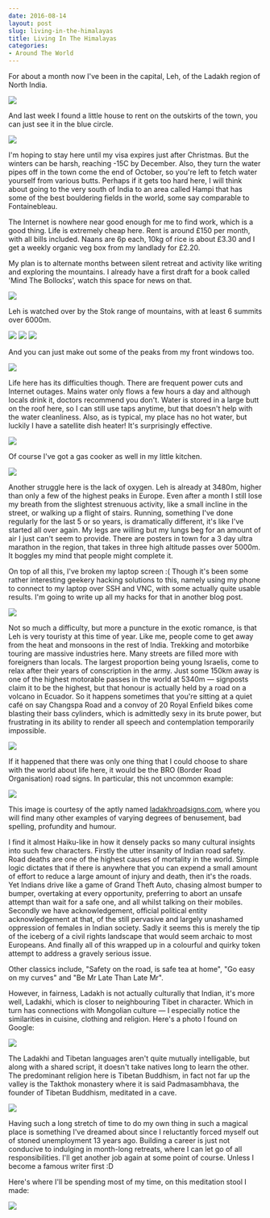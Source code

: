 ```yaml
---
date: 2016-08-14
layout: post
slug: living-in-the-himalayas
title: Living In The Himalayas
categories:
- Around The World
---
```


For about a month now I've been in the capital, Leh, of the Ladakh region of North India.

![](/images/india/leh.jpg#wide)

And last week I found a little house to rent on the outskirts of the town, you can just see it in the blue circle.

![](/images/india/house.jpg#wide)

I'm hoping to stay here until my visa expires just after Christmas. But the winters can be harsh, reaching -15C by December. Also, they turn the water pipes off in the town come the end of October, so you're left to fetch water yourself from various butts. Perhaps if it gets too hard here, I will think about going to the very south of India to an area called Hampi that has some of the best bouldering fields in the world, some say comparable to Fontainebleau.

The Internet is nowhere near good enough for me to find work, which is a good thing. Life is extremely cheap here. Rent is around £150 per month, with all bills included. Naans are 6p each, 10kg of rice is about £3.30 and I get a weekly organic veg box from my landlady for £2.20.

My plan is to alternate months between silent retreat and activity like writing and exploring the mountains. I already have a first draft for a book called 'Mind The Bollocks', watch this space for news on that.

![](/images/india/living_room.jpg#wide)

Leh is watched over by the Stok range of mountains, with at least 6 summits over 6000m.

![](/images/india/stok.jpg#wide)
![](/images/india/stok_south.jpg#wide)
![](/images/india/stok_bazaar.jpg#wide)

And you can just make out some of the peaks from my front windows too.

![](/images/india/stok_kitchen.jpg#wide)

Life here has its difficulties though. There are frequent power cuts and Internet outages. Mains water only flows a few hours a day and although locals drink it, doctors recommend you don't. Water is stored in a large butt on the roof here, so I can still use taps anytime, but that doesn't help with the water cleanliness. Also, as is typical, my place has no hot water, but luckily I have a satellite dish heater! It's surprisingly effective.

![](/images/india/satellite.jpg#wide)

Of course I've got a gas cooker as well in my little kitchen.

![](/images/india/kitchen.jpg#wide)

Another struggle here is the lack of oxygen. Leh is already at 3480m, higher than only a few of the highest peaks in Europe. Even after a month I still lose my breath from the slightest strenuous activity, like a small incline in the street, or walking up a flight of stairs. Running, something I've done regularly for the last 5 or so years, is dramatically different, it's like I've started all over again. My legs are willing but my lungs beg for an amount of air I just can't seem to provide. There are posters in town for a 3 day ultra marathon in the region, that takes in three high altitude passes over 5000m. It boggles my mind that people might complete it.

On top of all this, I've broken my laptop screen :( Though it's been some rather interesting geekery hacking solutions to this, namely using my phone to connect to my laptop over SSH and VNC, with some actually quite usable results. I'm  going to write up all my hacks for that in another blog post.

![](/images/india/laptop.jpg#wide)

Not so much a difficulty, but more a puncture in the exotic romance, is that Leh is very touristy at this time of year. Like me, people come to get away from the heat and monsoons in the rest of India. Trekking and motorbike touring are massive industries here. Many streets are filled more with foreigners than locals. The largest proportion being young Israelis, come to relax after their years of conscription in the army. Just some 150km away is one of the highest motorable passes in the world at 5340m — signposts claim it to be the highest, but that honour is actually held by a road on a volcano in Ecuador. So it happens sometimes that you're sitting at a quiet café on say Changspa Road and a convoy of 20 Royal Enfield bikes come blasting their bass cylinders, which is admittedly sexy in its brute power, but frustrating in its ability to render all speech and contemplation temporarily impossible.

![](/images/india/enfields.jpg#wide)

If it happened that there was only one thing that I could choose to share with the world about life here, it would be the BRO (Border Road Organisation) road signs. In particular, this not uncommon example:

![](/images/india/gossip.jpg#wide)

This image is courtesy of the aptly named [ladakhroadsigns.com](http://ladakhroadsigns.com), where you will find many other examples of varying degrees of benusement, bad spelling, profundity and humour.

I find it almost Haiku-like in how it densely packs so many cultural insights into such few characters. Firstly the utter insanity of Indian road safety. Road deaths are one of the highest causes of mortality in the world. Simple logic dictates that if there is anywhere that you can expend a small amount of effort to reduce a large amount of injury and death, then it's the roads. Yet Indians drive like a game of Grand Theft Auto, chasing almost bumper to bumper, overtaking at every opportunity, preferring to abort an unsafe attempt than wait for a safe one, and all whilst talking on their mobiles. Secondly we have acknowledgement, official political entity acknowledgement at that, of the still pervasive and largely unashamed oppression of females in Indian society. Sadly it seems this is merely the tip of the iceberg of a civil rights landscape that would seem archaic to most Europeans. And finally all of this wrapped up in a colourful and quirky token attempt to address a gravely serious issue.

Other classics include, "Safety on the road, is safe tea at home", "Go easy on my curves" and "Be Mr Late Than Late Mr".

However, in fairness, Ladakh is not actually culturally that Indian, it's more well, Ladakhi, which is closer to neighbouring Tibet in character. Which in turn has connections with Mongolian culture — I especially notice the similarities in cuisine, clothing and religion. Here's a photo I found on Google:

![](/images/india/ladakhis.jpg#wide)

The Ladakhi and Tibetan languages aren't quite mutually intelligable, but along with a shared script, it doesn't take natives long to learn the other. The predominant religion here is Tibetan Buddhism, in fact not far up the valley is the Takthok monastery where it is said Padmasambhava, the founder of Tibetan Buddhism, meditated in a cave.

![](/images/india/takthok-monastery.jpg#wide)

Having such a long stretch of time to do my own thing in such a magical place is something I've dreamed about since I reluctantly forced myself out of stoned unemployment 13 years ago. Building a career is just not conducive to indulging in month-long retreats, where I can let go of all responsibilities. I'll get another job again at some point of course. Unless I become a famous writer first :D

Here's where I'll be spending most of my time, on this meditation stool I made:

![](/images/india/stool.jpg#wide)
